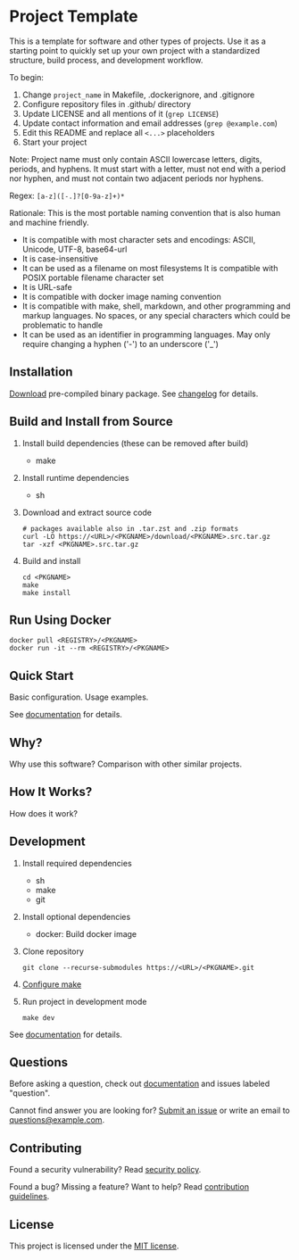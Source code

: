 Project Template
================

This is a template for software and other types of projects.
Use it as a starting point to quickly set up your own project with
a standardized structure, build process, and development workflow.

To begin:

1. Change `project_name` in Makefile, .dockerignore, and .gitignore
2. Configure repository files in .github/ directory
3. Update LICENSE and all mentions of it (`grep LICENSE`)
4. Update contact information and email addresses (`grep @example.com`)
5. Edit this README and replace all `<...>` placeholders
6. Start your project

Note: Project name must only contain ASCII lowercase letters, digits,
periods, and hyphens.  It must start with a letter, must not end with
a period nor hyphen, and must not contain two adjacent periods nor
hyphens.

Regex: `[a-z]([-.]?[0-9a-z]+)*`

Rationale: This is the most portable naming convention that is also
human and machine friendly.

- It is compatible with most character sets and encodings:
  ASCII, Unicode, UTF-8, base64-url
- It is case-insensitive
- It can be used as a filename on most filesystems
  It is compatible with POSIX portable filename character set
- It is URL-safe
- It is compatible with docker image naming convention
- It is compatible with make, shell, markdown, and other programming
  and markup languages.  No spaces, or any special characters which
  could be problematic to handle
- It can be used as an identifier in programming languages.
  May only require changing a hyphen ('-') to an underscore ('\_')


Installation
------------

[Download][releases] pre-compiled binary package.
See [changelog](docs/CHANGELOG.md) for details.

[releases]: https://<URL>/<PKGNAME>/releases


Build and Install from Source
-----------------------------

1. Install build dependencies (these can be removed after build)

   - make

2. Install runtime dependencies

   - sh

3. Download and extract source code

       # packages available also in .tar.zst and .zip formats
       curl -LO https://<URL>/<PKGNAME>/download/<PKGNAME>.src.tar.gz
       tar -xzf <PKGNAME>.src.tar.gz

4. Build and install

       cd <PKGNAME>
       make
       make install


Run Using Docker
----------------

    docker pull <REGISTRY>/<PKGNAME>
    docker run -it --rm <REGISTRY>/<PKGNAME>


Quick Start
-----------

Basic configuration.  Usage examples.

See [documentation](docs/index.md) for details.


Why?
----

Why use this software?  Comparison with other similar projects.


How It Works?
-------------

How does it work?


Development
-----------

1. Install required dependencies

   - sh
   - make
   - git

2. Install optional dependencies

   - docker: Build docker image

3. Clone repository

       git clone --recurse-submodules https://<URL>/<PKGNAME>.git

4. [Configure make](docs/make.md#configuration)

5. Run project in development mode

       make dev

See [documentation](docs/index.md#development) for details.


Questions
---------

Before asking a question, check out [documentation](docs/index.md)
and issues labeled "question".

Cannot find answer you are looking for?
[Submit an issue](docs/CONTRIBUTING.md#issues) or write an email to
<questions@example.com>.


Contributing
------------

Found a security vulnerability?
Read [security policy](docs/SECURITY.md).

Found a bug?  Missing a feature?  Want to help?
Read [contribution guidelines](docs/CONTRIBUTING.md).


License
-------

This project is licensed under the [MIT license](LICENSE).
